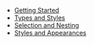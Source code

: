 * [Getting Started](button-group/getting-started.md)
* [Types and Styles](button-group/types-and-styles.md)
* [Selection and Nesting](button-group/selection-and-nesting.md)
* [Styles and Appearances](button-group/style-and-appearance.md)